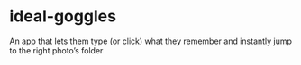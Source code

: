# ideal-goggles
An app that lets them type (or click) what they remember and instantly jump to the right photo’s folder
